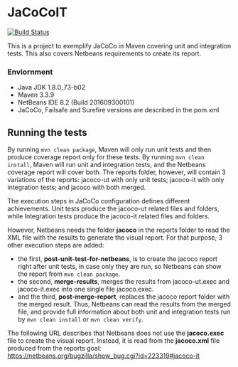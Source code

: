 # JaCoCoIT

[![Build Status](https://travis-ci.org/rwanderc/jacoco-it.svg?branch=master)](https://travis-ci.org/rwanderc/jacoco-it)

This is a project to exemplify JaCoCo in Maven covering unit and integration tests. This also covers Netbeans
requirements to create its report.

### Enviornment

* Java JDK 1.8.0_73-b02
* Maven 3.3.9
* NetBeans IDE 8.2 (Build 201609300101)
* JaCoCo, Failsafe and Surefire versions are described in the pom.xml

## Running the tests

By running `mvn clean package`, Maven will only run unit tests and then produce coverage report only for these tests.
By running `mvn clean install`, Maven will run unit and integration tests, and the Netbeans coverage report will cover both. The reports folder, however, will contain 3 variations of the reports: jacoco-ut with only unit tests; jacoco-it with only integration tests; and jacoco with both merged.

The execution steps in JaCoCo configuration defines different achievements. Unit tests produce the jacoco-ut related 
files and folders, while Integration tests produce the jacoco-it related files and folders.

However, Netbeans needs the folder **jacoco** in the reports folder to read the XML file with the results to generate the visual report. For that purpose, 3 other execution steps are added:
* the first, **post-unit-test-for-netbeans**, is to create the jacoco report right after unit tests, in case only they are run, so Netbeans can show the report from `mvn clean package`.
* the second, **merge-results**, merges the results from jacoco-ut.exec and jacoco-it.exec into one single file jacoco.exec.
* and the third, **post-merge-report**, replaces the jacoco report folder with the merged result. Thus, Netbeans can read the results from the merged file, and provide full information about both unit and integration tests run by `mvn clean install` or `mvn clean verify`.

The following URL describes that Netbeans does not use the **jacoco.exec** file to create the visual report. Instead, it is read from the **jacoco.xml** file produced from the reports goal: https://netbeans.org/bugzilla/show_bug.cgi?id=223319#jacoco-it
